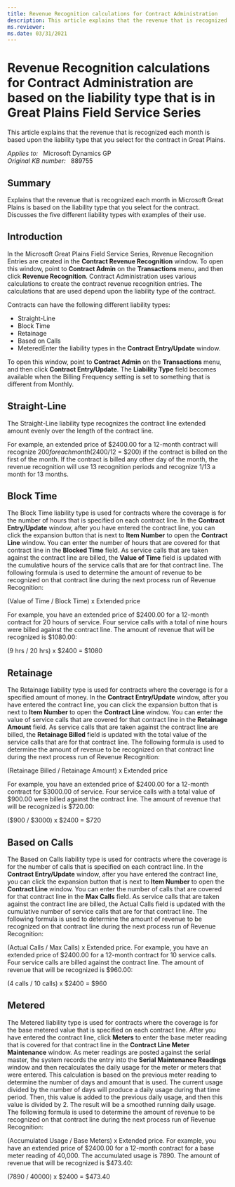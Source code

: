 ```yaml
---
title: Revenue Recognition calculations for Contract Administration
description: This article explains that the revenue that is recognized each month is based upon the liability type that you select for the contract in Great Plains.
ms.reviewer: 
ms.date: 03/31/2021
---
```

# Revenue Recognition calculations for Contract Administration are based on the liability type that is in Great Plains Field Service Series

This article explains that the revenue that is recognized each month is based upon the liability type that you select for the contract in Great Plains.

_Applies to:_ &nbsp; Microsoft Dynamics GP  
_Original KB number:_ &nbsp; 889755

## Summary

Explains that the revenue that is recognized each month in Microsoft Great Plains is based on the liability type that you select for the contract. Discusses the five different liability types with examples of their use.

## Introduction

In the Microsoft Great Plains Field Service Series, Revenue Recognition Entries are created in the **Contract Revenue Recognition** window. To open this window, point to **Contract Admin** on the **Transactions** menu, and then click **Revenue Recognition**. Contract Administration uses various calculations to create the contract revenue recognition entries. The calculations that are used depend upon the liability type of the contract.

Contracts can have the following different liability types:

- Straight-Line
- Block Time
- Retainage
- Based on Calls
- MeteredEnter the liability types in the **Contract Entry/Update** window.

To open this window, point to **Contract Admin** on the **Transactions** menu, and then click **Contract Entry/Update**. The **Liability Type** field becomes available when the Billing Frequency setting is set to something that is different from Monthly.

## Straight-Line

The Straight-Line liability type recognizes the contract line extended amount evenly over the length of the contract line.

For example, an extended price of $2400.00 for a 12-month contract will recognize $200 for each month ($2400/12 = $200) if the contract is billed on the first of the month. If the contract is billed any other day of the month, the revenue recognition will use 13 recognition periods and recognize 1/13 a month for 13 months.

## Block Time

The Block Time liability type is used for contracts where the coverage is for the number of hours that is specified on each contract line. In the **Contract Entry/Update** window, after you have entered the contract line, you can click the expansion button that is next to **Item Number** to open the **Contract Line** window. You can enter the number of hours that are covered for that contract line in the **Blocked Time** field. As service calls that are taken against the contract line are billed, the **Value of Time** field is updated with the cumulative hours of the service calls that are for that contract line. The following formula is used to determine the amount of revenue to be recognized on that contract line during the next process run of Revenue Recognition:

(Value of Time / Block Time) x Extended price

For example, you have an extended price of $2400.00 for a 12-month contract for 20 hours of service. Four service calls with a total of nine hours were billed against the contract line. The amount of revenue that will be recognized is $1080.00:

(9 hrs / 20 hrs) x $2400 = $1080

## Retainage

The Retainage liability type is used for contracts where the coverage is for a specified amount of money. In the **Contract Entry/Update** window, after you have entered the contract line, you can click the expansion button that is next to **Item Number** to open the **Contract Line** window. You can enter the value of service calls that are covered for that contract line in the **Retainage Amount** field. As service calls that are taken against the contract line are billed, the **Retainage Billed** field is updated with the total value of the service calls that are for that contract line. The following formula is used to determine the amount of revenue to be recognized on that contract line during the next process run of Revenue Recognition:

(Retainage Billed / Retainage Amount) x Extended price

For example, you have an extended price of $2400.00 for a 12-month contract for $3000.00 of service. Four service calls with a total value of $900.00 were billed against the contract line. The amount of revenue that will be recognized is $720.00:

($900 / $3000) x $2400 = $720

## Based on Calls

The Based on Calls liability type is used for contracts where the coverage is for the number of calls that is specified on each contract line. In the **Contract Entry/Update** window, after you have entered the contract line, you can click the expansion button that is next to **Item Number** to open the **Contract Line** window. You can enter the number of calls that are covered for that contract line in the **Max Calls** field. As service calls that are taken against the contract line are billed, the Actual Calls field is updated with the cumulative number of service calls that are for that contract line. The following formula is used to determine the amount of revenue to be recognized on that contract line during the next process run of Revenue Recognition:

(Actual Calls / Max Calls) x Extended price. For example, you have an extended price of $2400.00 for a 12-month contract for 10 service calls. Four service calls are billed against the contract line. The amount of revenue that will be recognized is $960.00:

(4 calls / 10 calls) x $2400 = $960

## Metered

The Metered liability type is used for contracts where the coverage is for the base metered value that is specified on each contract line. After you have entered the contract line, click **Meters** to enter the base meter reading that is covered for that contract line in the **Contract Line Meter Maintenance** window. As meter readings are posted against the serial master, the system records the entry into the **Serial Maintenance Readings** window and then recalculates the daily usage for the meter or meters that were entered. This calculation is based on the previous meter reading to determine the number of days and amount that is used. The current usage divided by the number of days will produce a daily usage during that time period. Then, this value is added to the previous daily usage, and then this value is divided by 2. The result will be a smoothed running daily usage. The following formula is used to determine the amount of revenue to be recognized on that contract line during the next process run of Revenue Recognition:

(Accumulated Usage / Base Meters) x Extended price. For example, you have an extended price of $2400.00 for a 12-month contract for a base meter reading of 40,000. The accumulated usage is 7890. The amount of revenue that will be recognized is $473.40:

(7890 / 40000) x $2400 = $473.40
